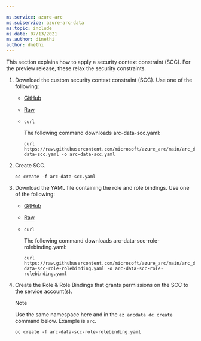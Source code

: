 ```yaml
---

ms.service: azure-arc
ms.subservice: azure-arc-data
ms.topic: include
ms.date: 07/13/2021
ms.author: dinethi
author: dnethi
---
```


This section explains how to apply a security context constraint (SCC). For the preview release, these relax the security constraints. 

1. Download the custom security context constraint (SCC). Use one of the following: 
   - [GitHub](https://github.com/microsoft/azure_arc/tree/main/arc_data_services/deploy/yaml/arc-data-scc.yaml) 
   - [Raw](https://raw.githubusercontent.com/microsoft/azure_arc/main/arc_data_services/deploy/yaml/arc-data-scc.yaml)
   - `curl`
   
      The following command downloads arc-data-scc.yaml:

      ```console
      curl https://raw.githubusercontent.com/microsoft/azure_arc/main/arc_data_services/deploy/yaml/arc-data-scc.yaml -o arc-data-scc.yaml
      ```

1. Create SCC.

   ```console
   oc create -f arc-data-scc.yaml
   ```

1. Download the YAML file containing the role and role bindings. Use one of the following: 
   - [GitHub](https://github.com/microsoft/azure_arc/tree/main/arc_data_services/deploy/yaml/arc-data-scc-role-rolebinding.yaml) 
   - [Raw](https://raw.githubusercontent.com/microsoft/azure_arc/main/arc_data_services/deploy/yaml/arc-data-scc-role-rolebinding.yaml)
   - `curl`
   
      The following command downloads arc-data-scc-role-rolebinding.yaml:

      ```console
      curl https://raw.githubusercontent.com/microsoft/azure_arc/main/arc_data_services/deploy/yaml/arc-data-scc-role-rolebinding.yaml -o arc-data-scc-role-rolebinding.yaml
      ```

1. Create the Role & Role Bindings that grants permissions on the SCC to the service account(s).

   > [!NOTE]
   > Use the same namespace here and in the `az arcdata dc create` command below. Example is `arc`.

   ```console
   oc create -f arc-data-scc-role-rolebinding.yaml
   ```
